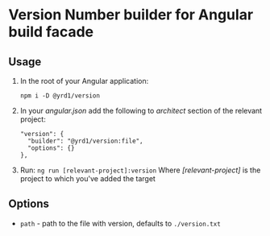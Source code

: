 # Version Number builder for Angular build facade 


## Usage

  1. In the root of your Angular application:
        ```
        npm i -D @yrd1/version
        ```
  2. In your _angular.json_ add the following to _architect_ section of the relevant project:
  
        ```
        "version": {
          "builder": "@yrd1/version:file",
          "options": {}
        },
        ```
  3. Run: `ng run [relevant-project]:version`
     Where _[relevant-project]_ is the project to which you've added the target 

## Options

 - `path` - path to the file with version, defaults to `./version.txt`
